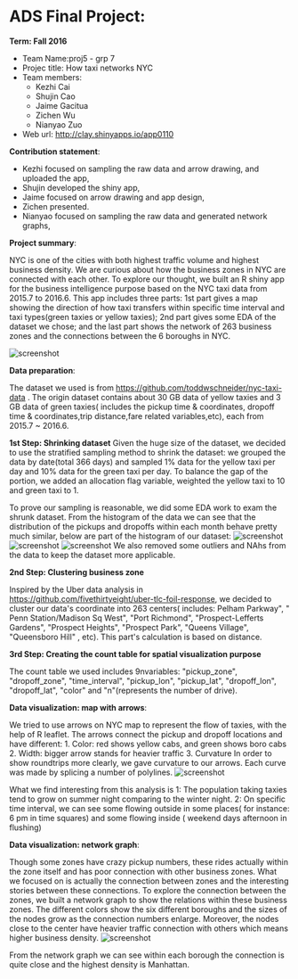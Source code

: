 # ADS Final Project: 

**Term: Fall 2016**

+ Team Name:proj5 - grp 7
+ Projec title: How taxi networks NYC
+ Team members:
	* Kezhi Cai
	* Shujin Cao
	* Jaime Gacitua
	* Zichen Wu
	* Nianyao Zuo
+ Web url: http://clay.shinyapps.io/app0110

**Contribution statement**:
+ Kezhi focused on sampling the raw data and arrow drawing, and uploaded the app,
+ Shujin developed the shiny app, 
+ Jaime focused on arrow drawing and app design, 
+ Zichen presented.
+ Nianyao focused on sampling the raw data and generated network graphs, 

**Project summary**: 

NYC is one of the cities with both highest traffic volume and highest business density. We are curious about how the business zones in NYC are connected with each other. To explore our thought, we built an R shiny app for the business intelligence purpose based on the NYC taxi data from 2015.7 to 2016.6. This app includes three parts: 1st part gives a map showing the direction of how taxi transfers within specific time interval and taxi types(green taxies or yellow taxies); 2nd part gives some EDA of the dataset we chose; and the last part shows the network of 263 business zones and the connections between the 6 boroughs in NYC.

![screenshot](https://github.com/TZstatsADS/Fall2016-proj5-proj5-grp7-1/blob/master/figs/How%20taxi%20networks%20NYC%20Screen%20Shot%20.png)


**Data preparation**:

  The dataset we used is from https://github.com/toddwschneider/nyc-taxi-data . The origin dataset contains about 30 GB data of yellow taxies and 3 GB data of green taxies( includes the pickup time & coordinates, dropoff time & coordinates,trip distance,fare related variables,etc), each from 2015.7 ~ 2016.6.

**1st Step: Shrinking dataset** 
  Given the huge size of the dataset, we decided to use the stratified sampling method to shrink the dataset: we grouped the data by date(total 366 days) and sampled 1% data for the yellow taxi per day and 10% data for the green taxi per day. To balance the gap of the portion, we added an allocation flag variable, weighted the yellow taxi to 10 and green taxi to 1. 

  To prove our sampling is reasonable, we did some EDA work to exam the shrunk dataset.
  From the histogram of the data we can see that the distribution of the pickups and dropoffs within each month behave pretty much similar, below are part of the histogram of our dataset:
![screenshot](https://github.com/TZstatsADS/Fall2016-proj5-proj5-grp7-1/blob/master/figs/Screen%20Shot%202016-12-07%20at%2012.42.40%20PM.png)
![screenshot](https://github.com/TZstatsADS/Fall2016-proj5-proj5-grp7-1/blob/master/figs/Screen%20Shot%202016-12-07%20at%2012.44.14%20PM.png)
![screenshot](https://github.com/TZstatsADS/Fall2016-proj5-proj5-grp7-1/blob/master/figs/count%20distribution%20vs%20time.png)
  We also removed some outliers and NAhs from the data to keep the dataset more applicable.
 
 **2nd Step: Clustering business zone**
 
 Inspired by the Uber data analysis in https://github.com/fivethirtyeight/uber-tlc-foil-response, we decided to cluster our data's coordinate into 263 centers( includes: Pelham Parkway", " Penn Station/Madison Sq West", "Port Richmond", "Prospect-Lefferts Gardens", "Prospect Heights", "Prospect Park", "Queens Village", "Queensboro Hill" , etc). This part's calculation is based on distance.
 
 **3rd Step: Creating the count table for spatial visualization purpose**
 
  The count table we used includes 9nvariables: "pickup_zone", "dropoff_zone", "time_interval", "pickup_lon", "pickup_lat",    "dropoff_lon", "dropoff_lat", "color" and "n"(represents the number of drive).

**Data visualization: map with arrows**:

  We tried to use arrows on NYC map to represent the flow of taxies, with the help of R leaflet. The arrows connect the pickup and dropoff locations and have different:
    1. Color: red shows yellow cabs, and green shows boro cabs
    2. Width: bigger arrow stands for heavier traffic
    3. Curvature
  In order to show roundtrips more clearly, we gave curvature to our arrows. Each curve was made by splicing a number of polylines. 
![screenshot](https://github.com/TZstatsADS/Fall2016-proj5-proj5-grp7-1/blob/master/figs/Screen%20Shot2.png)

  What we find interesting from this analysis is 
1: The population taking taxies tend to grow on summer night comparing to the winter night.
2: On specific time interval, we can see some flowing outside in some places( for instance: 6 pm in time squares) and some    flowing inside ( weekend days afternoon in flushing)

**Data visualization: network graph**:

  Though some zones have crazy pickup numbers, these rides actually within the zone itself and has poor connection with other business zones. What we focused on is actually the connection between zones and the interesting stories between these connections.
  To explore the connection between the zones, we built a network graph to show the relations within these business zones.
  The different colors show the six different boroughs and the sizes of the nodes grow as the connection numbers enlarge.
  Moreover, the nodes close to the center have heavier traffic connection with others which means higher business density.
![screenshot](https://github.com/TZstatsADS/Fall2016-proj5-proj5-grp7-1/blob/master/figs/Screen%20Shot%202016-12-07%20at%2012.38.27%20PM.png)

From the network graph we can see within each borough the connection is quite close and the highest density is Manhattan.
